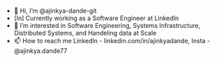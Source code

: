 - 👋 Hi, I’m @ajinkya-dande-git
- [In] Currently working as a Software Engineer at LinkedIn
- 👀 I’m interested in Software Engineering, Systems Infrastructure, Distributed Systems, and Handeling data at Scale
- 📫 How to reach me LinkedIn - linkedin.com/in/ajinkyadande, Insta - @ajinkya.dande77

<!---
ajinkya-dande-git/ajinkya-dande-git is a ✨ special ✨ repository because its `README.md` (this file) appears on your GitHub profile.
You can click the Preview link to take a look at your changes.
--->
